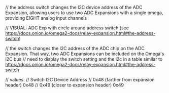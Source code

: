 // the address switch changes the I2C device address of the ADC Expansion, allowing users to use two ADC Expansions with a single omega, providing EIGHT analog input channels

// VISUAL: ADC Exp with circle around address switch (see https://docs.onion.io/omega2-docs/relay-expansion.html#the-address-switch)

// the switch changes the I2C address of the ADC chip on the ADC Expansion. That way, two ADC Expansions can be included on the Omega's I2C bus
// need to display the switch setting and the i2c in a table similar to https://docs.onion.io/omega2-docs/relay-expansion.html#the-address-switch

// values:
// Switch 																I2C Device Address
//	0x48 (farther from expansion header)	0x48
//	0x49 (closer to expansion header)			0x49
